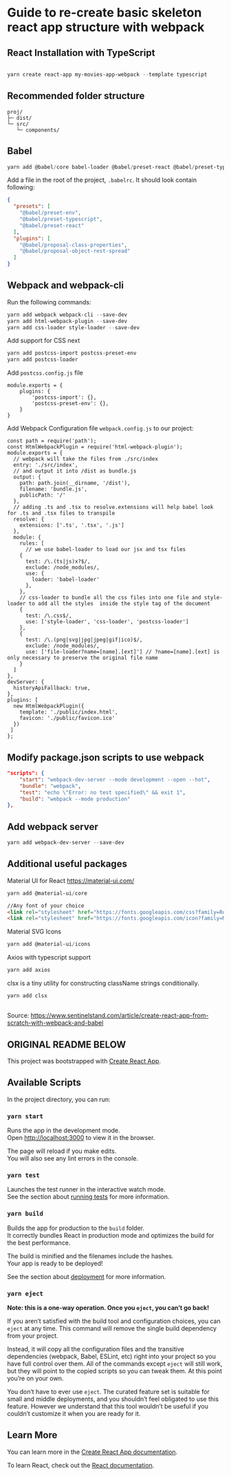 # Guide to re-create basic skeleton react app structure with webpack

## React Installation with TypeScript

``` Powershell

yarn create react-app my-movies-app-webpack --template typescript
```

## Recommended folder structure

``` Text
proj/
├─ dist/
└─ src/
   └─ components/
```

## Babel

```  Powershell
yarn add @babel/core babel-loader @babel/preset-react @babel/preset-typescript @babel/preset-env @babel/plugin-proposal-class-properties @babel/plugin-proposal-object-rest-spread --save-dev
```

Add a file in the root of the project, ```.babelrc```. It should look contain following:

``` JSON
{
  "presets": [
    "@babel/preset-env",
    "@babel/preset-typescript",
    "@babel/preset-react"
  ],
  "plugins": [
    "@babel/proposal-class-properties",
    "@babel/proposal-object-rest-spread"
  ]
}
```

## Webpack and webpack-cli

Run the following commands:

``` Powershell
yarn add webpack webpack-cli --save-dev
yarn add html-webpack-plugin --save-dev
yarn add css-loader style-loader --save-dev
```

Add support for CSS next

``` Powershell
yarn add postcss-import postcss-preset-env
yarn add postcss-loader
```

Add ```postcss.config.js``` file

``` JS
module.exports = {
    plugins: {
        'postcss-import': {},
        'postcss-preset-env': {},
    }
}
```

Add Webpack Configuration file ```webpack.config.js``` to our project:

``` JS
const path = require('path');
const HtmlWebpackPlugin = require('html-webpack-plugin');
module.exports = {
  // webpack will take the files from ./src/index
  entry: './src/index',
  // and output it into /dist as bundle.js
  output: {
    path: path.join(__dirname, '/dist'),
    filename: 'bundle.js',
    publicPath: '/'
  },
  // adding .ts and .tsx to resolve.extensions will help babel look for .ts and .tsx files to transpile
  resolve: {
    extensions: ['.ts', '.tsx', '.js']
  },
  module: {
    rules: [
      // we use babel-loader to load our jsx and tsx files
    {
      test: /\.(ts|js)x?$/,
      exclude: /node_modules/,
      use: {
        loader: 'babel-loader'
      },
    },
    // css-loader to bundle all the css files into one file and style-loader to add all the styles  inside the style tag of the document
    {
      test: /\.css$/,
      use: ['style-loader', 'css-loader', 'postcss-loader']
    },
    {
      test: /\.(png|svg|jpg|jpeg|gif|ico)$/,
      exclude: /node_modules/,
      use: ['file-loader?name=[name].[ext]'] // ?name=[name].[ext] is only necessary to preserve the original file name
    }
  ]
},
devServer: {
  historyApiFallback: true,
},
plugins: [
  new HtmlWebpackPlugin({
    template: './public/index.html',
    favicon: './public/favicon.ico'
  })
 ]
};
```

## Modify package.json scripts to use webpack

``` JSON
"scripts": {
    "start": "webpack-dev-server --mode development --open --hot",
    "bundle": "webpack",
    "test": "echo \"Error: no test specified\" && exit 1",
    "build": "webpack --mode production"
},
```

## Add webpack server

``` Powershell
yarn add webpack-dev-server --save-dev
```

## Additional useful packages

Material UI for React <https://material-ui.com/>

``` Powershell
yarn add @material-ui/core
```

``` Html
//Any font of your choice
<link rel="stylesheet" href="https://fonts.googleapis.com/css?family=Roboto:300,400,500,700&display=swap" />
<link rel="stylesheet" href="https://fonts.googleapis.com/icon?family=Material+Icons" />
```

Material SVG Icons

``` Powershell
yarn add @material-ui/icons
```

Axios with typescript support

``` Powershell
yarn add axios
```

clsx is a tiny utility for constructing className strings conditionally.

``` Powershell
yarn add clsx
```

##
Source: https://www.sentinelstand.com/article/create-react-app-from-scratch-with-webpack-and-babel

## ORIGINAL README BELOW

This project was bootstrapped with [Create React App](https://github.com/facebook/create-react-app).

## Available Scripts

In the project directory, you can run:

### `yarn start`

Runs the app in the development mode.<br />
Open [http://localhost:3000](http://localhost:3000) to view it in the browser.

The page will reload if you make edits.<br />
You will also see any lint errors in the console.

### `yarn test`

Launches the test runner in the interactive watch mode.<br />
See the section about [running tests](https://facebook.github.io/create-react-app/docs/running-tests) for more information.

### `yarn build`

Builds the app for production to the `build` folder.<br />
It correctly bundles React in production mode and optimizes the build for the best performance.

The build is minified and the filenames include the hashes.<br />
Your app is ready to be deployed!

See the section about [deployment](https://facebook.github.io/create-react-app/docs/deployment) for more information.

### `yarn eject`

**Note: this is a one-way operation. Once you `eject`, you can’t go back!**

If you aren’t satisfied with the build tool and configuration choices, you can `eject` at any time. This command will remove the single build dependency from your project.

Instead, it will copy all the configuration files and the transitive dependencies (webpack, Babel, ESLint, etc) right into your project so you have full control over them. All of the commands except `eject` will still work, but they will point to the copied scripts so you can tweak them. At this point you’re on your own.

You don’t have to ever use `eject`. The curated feature set is suitable for small and middle deployments, and you shouldn’t feel obligated to use this feature. However we understand that this tool wouldn’t be useful if you couldn’t customize it when you are ready for it.

## Learn More

You can learn more in the [Create React App documentation](https://facebook.github.io/create-react-app/docs/getting-started).

To learn React, check out the [React documentation](https://reactjs.org/).
